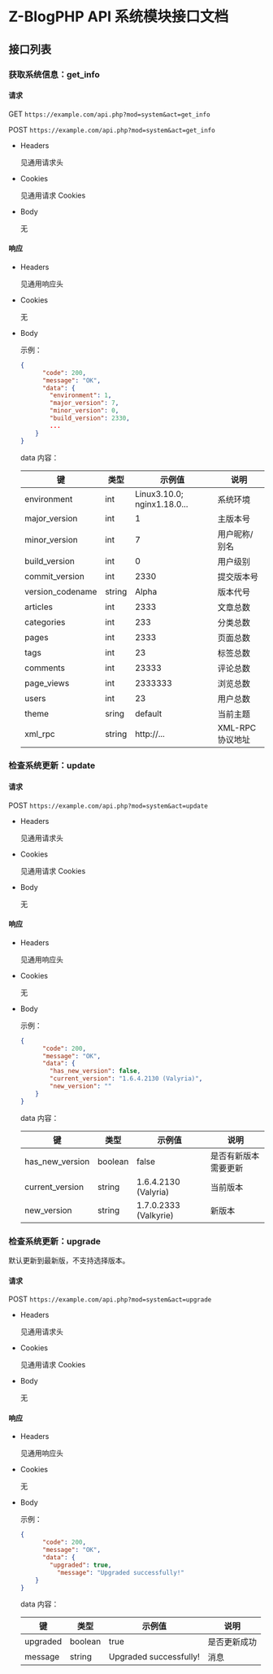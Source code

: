 # Z-BlogPHP API 系统模块接口文档

## 接口列表

### 获取系统信息：get_info

#### 请求

GET `https://example.com/api.php?mod=system&act=get_info`

POST `https://example.com/api.php?mod=system&act=get_info`

- Headers

  见通用请求头

- Cookies

  见通用请求 Cookies

- Body

  无

#### 响应

- Headers

  见通用响应头

- Cookies

  无

- Body

  示例：

  ```json
  {
    	"code": 200,
    	"message": "OK",
    	"data": {
          "environment": 1,
          "major_version": 7,
          "minor_version": 0,
          "build_version": 2330,
          ...
      }
  }
  ```

  data 内容：

  | 键               | 类型   | 示例值                      | 说明            |
  | ---------------- | ------ | --------------------------- | --------------- |
  | environment      | int    | Linux3.10.0; nginx1.18.0... | 系统环境        |
  | major_version    | int    | 1                           | 主版本号        |
  | minor_version    | int    | 7                           | 用户昵称/别名   |
  | build_version    | int    | 0                           | 用户级别        |
  | commit_version   | int    | 2330                        | 提交版本号      |
  | version_codename | string | Alpha                       | 版本代号        |
  | articles         | int    | 2333                        | 文章总数        |
  | categories       | int    | 233                         | 分类总数        |
  | pages            | int    | 2333                        | 页面总数        |
  | tags             | int    | 23                          | 标签总数        |
  | comments         | int    | 23333                       | 评论总数        |
  | page_views       | int    | 2333333                     | 浏览总数        |
  | users            | int    | 23                          | 用户总数        |
  | theme            | sring  | default                     | 当前主题        |
  | xml_rpc          | string | http://...                  | XML-RPC协议地址 |



### 检查系统更新：update

#### 请求

POST `https://example.com/api.php?mod=system&act=update`

- Headers

  见通用请求头

- Cookies

  见通用请求 Cookies

- Body

  无

#### 响应

- Headers

  见通用响应头

- Cookies

  无

- Body

  示例：

  ```json
  {
    	"code": 200,
    	"message": "OK",
    	"data": {
          "has_new_version": false,
          "current_version": "1.6.4.2130 (Valyria)",
          "new_version": ""
      }
  }
  ```

  data 内容：

  | 键              | 类型    | 示例值                | 说明                 |
  | --------------- | ------- | --------------------- | -------------------- |
  | has_new_version | boolean | false                 | 是否有新版本需要更新 |
  | current_version | string  | 1.6.4.2130 (Valyria)  | 当前版本             |
  | new_version     | string  | 1.7.0.2333 (Valkyrie) | 新版本               |



### 检查系统更新：upgrade

默认更新到最新版，不支持选择版本。

#### 请求

POST `https://example.com/api.php?mod=system&act=upgrade`

- Headers

  见通用请求头

- Cookies

  见通用请求 Cookies

- Body

  无

#### 响应

- Headers

  见通用响应头

- Cookies

  无

- Body

  示例：

  ```json
  {
    	"code": 200,
    	"message": "OK",
    	"data": {
          "upgraded": true,
        	"message": "Upgraded successfully!"
      }
  }
  ```

  data 内容：

  | 键       | 类型    | 示例值                 | 说明         |
  | -------- | ------- | ---------------------- | ------------ |
  | upgraded | boolean | true                   | 是否更新成功 |
  | message  | string  | Upgraded successfully! | 消息         |

